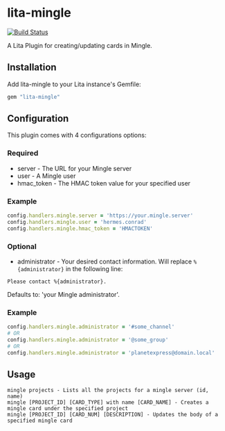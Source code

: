 # lita-mingle

[![Build Status](https://travis-ci.org/visioncritical/lita-mingle.png?branch=master)](https://travis-ci.org/visioncritical/lita-mingle)

A Lita Plugin for creating/updating cards in Mingle.

## Installation

Add lita-mingle to your Lita instance's Gemfile:

```ruby
gem "lita-mingle"
```

## Configuration

This plugin comes with 4 configurations options:

### Required

* server - The URL for your Mingle server
* user - A Mingle user
* hmac_token - The HMAC token value for your specified user

### Example

```ruby
config.handlers.mingle.server = 'https://your.mingle.server'
config.handlers.mingle.user = 'hermes.conrad'
config.handlers.mingle.hmac_token = 'HMACTOKEN'
```

### Optional

* administrator - Your desired contact information. Will replace `%{administrator}` in the following line:

`Please contact %{administrator}.`

Defaults to: 'your Mingle administrator'.

### Example

```ruby
config.handlers.mingle.administrator = '#some_channel'
# OR
config.handlers.mingle.administrator = '@some_group'
# OR
config.handlers.mingle.administrator = 'planetexpress@domain.local'
```

## Usage

```
mingle projects - Lists all the projects for a mingle server (id, name)
mingle [PROJECT_ID] [CARD_TYPE] with name [CARD_NAME] - Creates a mingle card under the specified project
mingle [PROJECT_ID] [CARD_NUM] [DESCRIPTION] - Updates the body of a specified mingle card
```
